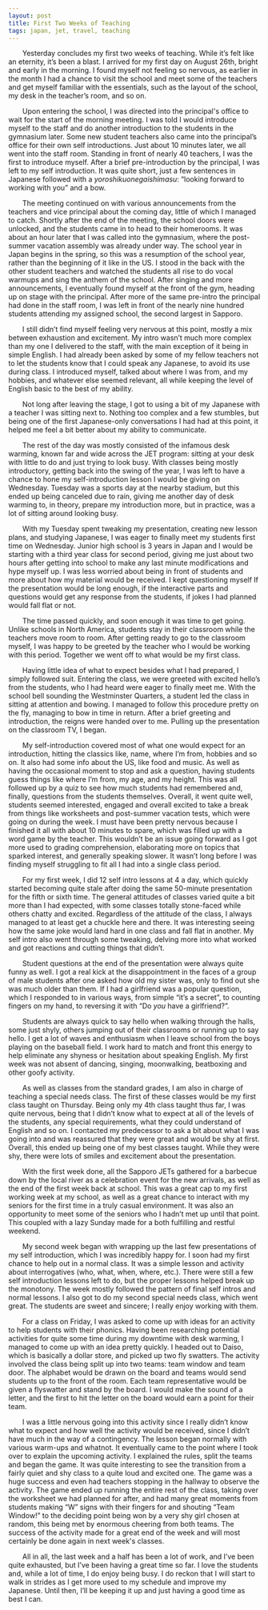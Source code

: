 ```yaml
---
layout: post
title: First Two Weeks of Teaching
tags: japan, jet, travel, teaching
---
```


&emsp;&emsp;Yesterday concludes my first two weeks of teaching. While it’s felt like an eternity, it’s been a blast. I arrived for my first day on August 26th, bright and early in the morning. I found myself not feeling so nervous, as earlier in the month I had a chance to visit the school and meet some of the teachers and get myself familiar with the essentials, such as the layout of the school, my desk in the teacher’s room, and so on.  

&emsp;&emsp;Upon entering the school, I was directed into the principal's office to wait for the start of the morning meeting. I was told I would introduce myself to the staff and do another introduction to the students in the gymnasium later. Some new student teachers also came into the principal’s office for their own self introductions. Just about 10 minutes later, we all went into the staff room. Standing in front of nearly 40 teachers, I was the first to introduce myself. After a brief pre-introduction by the principal, I was left to my self introduction. It was quite short, just a few sentences in Japanese followed with a *yoroshikuonegaishimasu*: “looking forward to working with you” and a bow.  

&emsp;&emsp;The meeting continued on with various announcements from the teachers and vice principal about the coming day, little of which I managed to catch. Shortly after the end of the meeting, the school doors were unlocked, and the students came in to head to their homerooms. It was about an hour later that I was called into the gymnasium, where the post-summer vacation assembly was already under way. The school year in Japan begins in the spring, so this was a resumption of the school year, rather than the beginning of it like in the US. I stood in the back with the other student teachers and watched the students all rise to do vocal warmups and sing the anthem of the school. After singing and more announcements, I eventually found myself at the front of the gym, heading up on stage with the principal. After more of the same pre-intro the principal had done in the staff room, I was left in front of the nearly nine hundred students attending my assigned school, the second largest in Sapporo.  

&emsp;&emsp;I still didn’t find myself feeling very nervous at this point, mostly a mix between exhaustion and excitement. My intro wasn’t much more complex than my one I delivered to the staff, with the main exception of it being in simple English. I had already been asked by some of my fellow teachers not to let the students know that I could speak any Japanese, to avoid its use during class. I introduced myself, talked about where I was from, and my hobbies, and whatever else seemed relevant, all while keeping the level of English basic to the best of my ability.  

&emsp;&emsp;Not long after leaving the stage, I got to using a bit of my Japanese with a teacher I was sitting next to. Nothing too complex and a few stumbles, but being one of the first Japanese-only conversations I had had at this point, it helped me feel a bit better about my ability to communicate.  

&emsp;&emsp;The rest of the day was mostly consisted of the infamous desk warming, known far and wide across the JET program: sitting at your desk with little to do and just trying to look busy. With classes being mostly introductory, getting back into the swing of the year, I was left to have a chance to hone my self-introduction lesson I would be giving on Wednesday. Tuesday was a sports day at the nearby stadium, but this ended up being canceled due to rain, giving me another day of desk warming to, in theory, prepare my introduction more, but in practice, was a lot of sitting around looking busy.  

&emsp;&emsp;With my Tuesday spent tweaking my presentation, creating new lesson plans, and studying Japanese, I was eager to finally meet my students first time on Wednesday. Junior high school is 3 years in Japan and I would be starting with a third year class for second period, giving me just about two hours after getting into school to make any last minute modifications and hype myself up. I was less worried about being in front of students and more about how my material would be received. I kept questioning myself If the presentation would be long enough, if the interactive parts and questions would get any response from the students, if jokes I had planned would fall flat or not.  

&emsp;&emsp;The time passed quickly, and soon enough it was time to get going. Unlike schools in North America, students stay in their classroom while the teachers move room to room. After getting ready to go to the classroom myself, I was happy to be greeted by the teacher who I would be working with this period. Together we went off to what would be my first class.  

&emsp;&emsp;Having little idea of what to expect besides what I had prepared, I simply followed suit. Entering the class, we were greeted with excited hello’s from the students, who I had heard were eager to finally meet me. With the school bell sounding the Westminster Quarters, a student led the class in sitting at attention and bowing. I managed to follow this procedure pretty on the fly, managing to bow in time in return. After a brief greeting and introduction, the reigns were handed over to me. Pulling up the presentation on the classroom TV, I began.  

&emsp;&emsp;My self-introduction covered most of what one would expect for an introduction, hitting the classics like, name, where I’m from, hobbies and so on. It also had some info about the US, like food and music. As well as having the occasional moment to stop and ask a question, having students guess things like where I’m from, my age, and my height. This was all followed up by a quiz to see how much students had remembered and, finally, questions from the students themselves. Overall, it went quite well, students seemed interested, engaged and overall excited to take a break from things like worksheets and post-summer vacation tests, which were going on during the week. I must have been pretty nervous because I finished it all with about 10 minutes to spare, which was filled up with a word game by the teacher. This wouldn’t be an issue going forward as I got more used to grading comprehension, elaborating more on topics that sparked interest, and generally speaking slower. It wasn’t long before I was finding myself struggling to fit all I had into a single class period.  

&emsp;&emsp;For my first week, I did 12 self intro lessons at 4 a day, which quickly started becoming quite stale after doing the same 50-minute presentation for the fifth or sixth time. The general attitudes of classes varied quite a bit more than I had expected, with some classes totally stone-faced while others chatty and excited. Regardless of the attitude of the class, I always managed to at least get a chuckle here and there. It was interesting seeing how the same joke would land hard in one class and fall flat in another. My self intro also went through some tweaking, delving more into what worked and got reactions and cutting things that didn’t.  

&emsp;&emsp;Student questions at the end of the presentation were always quite funny as well. I got a real kick at the disappointment in the faces of a group of male students after one asked how old my sister was, only to find out she was much older than them. If I had a girlfriend was a popular question, which I responded to in various ways, from simple “it’s a secret”, to counting fingers on my hand, to reversing it with “Do *you* have a girlfriend?”.  

&emsp;&emsp;Students are always quick to say hello when walking through the halls, some just shyly, others jumping out of their classrooms or running up to say hello. I get a lot of waves and enthusiasm when I leave school from the boys playing on the baseball field. I work hard to match and front this energy to help eliminate any shyness or hesitation about speaking English. My first week was not absent of dancing, singing, moonwalking, beatboxing and other goofy activity.  

&emsp;&emsp;As well as classes from the standard grades, I am also in charge of teaching a special needs class. The first of these classes would be my first class taught on Thursday. Being only my 4th class taught thus far, I was quite nervous, being that I didn’t know what to expect at all of the levels of the students, any special requirements, what they could understand of English and so on. I contacted my predecessor to ask a bit about what I was going into and was reassured that they were great and would be shy at first. Overall, this ended up being one of my best classes taught. While they were shy, there were lots of smiles and excitement about the presentation.  

&emsp;&emsp;With the first week done, all the Sapporo JETs gathered for a barbecue down by the local river as a celebration event for the new arrivals, as well as the end of the first week back at school. This was a great cap to my first working week at my school, as well as a great chance to interact with my seniors for the first time in a truly casual environment. It was also an opportunity to meet some of the seniors who I hadn’t met up until that point. This coupled with a lazy Sunday made for a both fulfilling and restful weekend.  

&emsp;&emsp;My second week began with wrapping up the last few presentations of my self introduction, which I was incredibly happy for. I soon had my first chance to help out in a normal class. It was a simple lesson and activity about interrogatives (who, what, when, where, etc.). There were still a few self introduction lessons left to do, but the proper lessons helped break up the monotony. The week mostly followed the pattern of final self intros and normal lessons. I also got to do my second special needs class, which went great. The students are sweet and sincere; I really enjoy working with them.  

&emsp;&emsp;For a class on Friday, I was asked to come up with ideas for an activity to help students with their phonics. Having been researching potential activities for quite some time during my downtime with desk warming, I managed to come up with an idea pretty quickly. I headed out to Daiso, which is basically a dollar store, and picked up two fly swatters. The activity involved the class being split up into two teams: team window and team door. The alphabet would be drawn on the board and teams would send students up to the front of the room. Each team representative would be given a flyswatter and stand by the board. I would make the sound of a letter, and the first to hit the letter on the board would earn a point for their team.  

&emsp;&emsp;I was a little nervous going into this activity since I really didn’t know what to expect and how well the activity would be received, since I didn’t have much in the way of a contingency. The lesson began normally with various warm-ups and whatnot. It eventually came to the point where I took over to explain the upcoming activity. I explained the rules, split the teams and began the game. It was quite interesting to see the transition from a fairly quiet and shy class to a quite loud and excited one. The game was a huge success and even had teachers stopping in the hallway to observe the activity. The game ended up running the entire rest of the class, taking over the worksheet we had planned for after, and had many great moments from students making “W” signs with their fingers for and shouting “Team Window!” to the deciding point being won by a very shy girl chosen at random, this being met by enormous cheering from both teams. The success of the activity made for a great end of the week and will most certainly be done again in next week's classes.  

&emsp;&emsp;All in all, the last week and a half has been a lot of work, and I’ve been quite exhausted, but I’ve been having a great time so far. I love the students and, while a lot of time, I do enjoy being busy. I do reckon that I will start to walk in strides as I get more used to my schedule and improve my Japanese. Until then, I’ll be keeping it up and just having a good time as best I can.    
